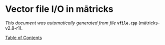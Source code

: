 
# Vector file I/O in mātricks
_This document was automatically generated from file_ **`vfile.cpp`** (mātricks-v2.8-r1).


[Table of Contents](README.md)
